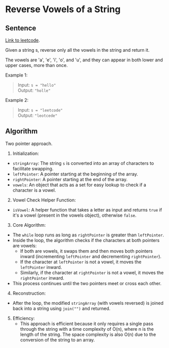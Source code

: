 # Reverse Vowels of a String

## Sentence
[Link to leetcode](https://leetcode.com/problems/reverse-vowels-of-a-string/).   

Given a string s, reverse only all the vowels in the string and return it.   

The vowels are 'a', 'e', 'i', 'o', and 'u', and they can appear in both lower and upper cases, more than once.   

Example 1:   
> Input: `s = "hello"`   
> Output: `"holle"`   

Example 2:   
> Input: `s = "leetcode"`   
> Output: `"leotcede"`   

## Algorithm
Two pointer approach.   

1. Initialization:   
  - `stringArray`: The string `s` is converted into an array of characters to facilitate swapping.   
  - `leftPointer`: A pointer starting at the beginning of the array.   
  - `rightPointer`: A pointer starting at the end of the array.   
  - `vowels`: An object that acts as a set for easy lookup to check if a character is a vowel.   

2. Vowel Check Helper Function:   
  - `isVowel`: A helper function that takes a letter as input and returns `true` if it's a vowel (present in the vowels object), otherwise `false`.   

3. Core Algorithm:   
  - The `while` loop runs as long as `rightPointer` is greater than `leftPointer`.   
  - Inside the loop, the algorithm checks if the characters at both pointers are vowels:   
    - If both are vowels, it swaps them and then moves both pointers inward (incrementing `leftPointer` and decrementing `rightPointer`).   
    - If the character at `leftPointer` is not a vowel, it moves the `leftPointer` inward.    
    - Similarly, if the character at `rightPointer` is not a vowel, it moves the `rightPointer` inward.   
  - This process continues until the two pointers meet or cross each other.   

4. Reconstruction:   
  - After the loop, the modified `stringArray` (with vowels reversed) is joined back into a string using `join("")` and returned.   

5. Efficiency:   
   - This approach is efficient because it only requires a single pass through the string with a time complexity of O(n), where n is the length of the string. The space complexity is also O(n) due to the conversion of the string to an array.   